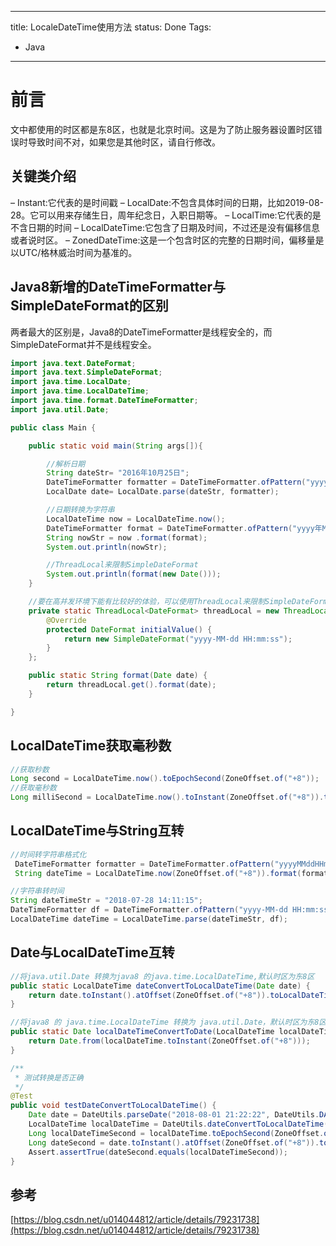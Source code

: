 
---
title: LocaleDateTime使用方法
status: Done
Tags:
  - Java
---

# 前言

文中都使用的时区都是东8区，也就是北京时间。这是为了防止服务器设置时区错误时导致时间不对，如果您是其他时区，请自行修改。

## 关键类介绍

– Instant:它代表的是时间戳
– LocalDate:不包含具体时间的日期，比如2019-08-28。它可以用来存储生日，周年纪念日，入职日期等。
– LocalTime:它代表的是不含日期的时间
– LocalDateTime:它包含了日期及时间，不过还是没有偏移信息或者说时区。
– ZonedDateTime:这是一个包含时区的完整的日期时间，偏移量是以UTC/格林威治时间为基准的。

## Java8新增的DateTimeFormatter与SimpleDateFormat的区别

两者最大的区别是，Java8的DateTimeFormatter是线程安全的，而SimpleDateFormat并不是线程安全。

```java
import java.text.DateFormat;
import java.text.SimpleDateFormat;
import java.time.LocalDate;
import java.time.LocalDateTime;
import java.time.format.DateTimeFormatter;
import java.util.Date;

public class Main {

    public static void main(String args[]){

        //解析日期
        String dateStr= "2016年10月25日";
        DateTimeFormatter formatter = DateTimeFormatter.ofPattern("yyyy年MM月dd日");
        LocalDate date= LocalDate.parse(dateStr, formatter);

        //日期转换为字符串
        LocalDateTime now = LocalDateTime.now();
        DateTimeFormatter format = DateTimeFormatter.ofPattern("yyyy年MM月dd日 hh:mm a");
        String nowStr = now .format(format);
        System.out.println(nowStr);

        //ThreadLocal来限制SimpleDateFormat
        System.out.println(format(new Date()));
    }

    //要在高并发环境下能有比较好的体验，可以使用ThreadLocal来限制SimpleDateFormat只能在线程内共享，这样就避免了多线程导致的线程安全问题。
    private static ThreadLocal<DateFormat> threadLocal = new ThreadLocal<DateFormat>() {
        @Override
        protected DateFormat initialValue() {
            return new SimpleDateFormat("yyyy-MM-dd HH:mm:ss");
        }
    };

    public static String format(Date date) {
        return threadLocal.get().format(date);
    }

}
```

## LocalDateTime获取毫秒数

```java
//获取秒数
Long second = LocalDateTime.now().toEpochSecond(ZoneOffset.of("+8"));
//获取毫秒数
Long milliSecond = LocalDateTime.now().toInstant(ZoneOffset.of("+8")).toEpochMilli();
```

## LocalDateTime与String互转

```java
//时间转字符串格式化
 DateTimeFormatter formatter = DateTimeFormatter.ofPattern("yyyyMMddHHmmssSSS");
 String dateTime = LocalDateTime.now(ZoneOffset.of("+8")).format(formatter);

//字符串转时间
String dateTimeStr = "2018-07-28 14:11:15";
DateTimeFormatter df = DateTimeFormatter.ofPattern("yyyy-MM-dd HH:mm:ss");
LocalDateTime dateTime = LocalDateTime.parse(dateTimeStr, df);
```

## Date与LocalDateTime互转

```java
//将java.util.Date 转换为java8 的java.time.LocalDateTime,默认时区为东8区
public static LocalDateTime dateConvertToLocalDateTime(Date date) {
    return date.toInstant().atOffset(ZoneOffset.of("+8")).toLocalDateTime();
}

//将java8 的 java.time.LocalDateTime 转换为 java.util.Date，默认时区为东8区
public static Date localDateTimeConvertToDate(LocalDateTime localDateTime) {
    return Date.from(localDateTime.toInstant(ZoneOffset.of("+8")));
}

/**
 * 测试转换是否正确
 */
@Test
public void testDateConvertToLocalDateTime() {
    Date date = DateUtils.parseDate("2018-08-01 21:22:22", DateUtils.DATE_YMDHMS);
    LocalDateTime localDateTime = DateUtils.dateConvertToLocalDateTime(date);
    Long localDateTimeSecond = localDateTime.toEpochSecond(ZoneOffset.of("+8"));
    Long dateSecond = date.toInstant().atOffset(ZoneOffset.of("+8")).toEpochSecond();
    Assert.assertTrue(dateSecond.equals(localDateTimeSecond));
}
```

## 参考

[https://blog.csdn.net/u014044812/article/details/79231738](https://blog.csdn.net/u014044812/article/details/79231738)